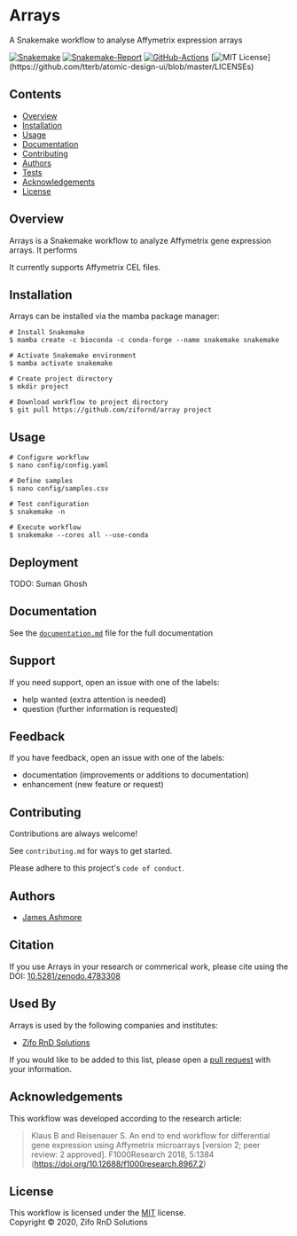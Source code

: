 # Arrays

A Snakemake workflow to analyse Affymetrix expression arrays

[![Snakemake](https://img.shields.io/badge/snakemake-≥6.3.0-brightgreen.svg)](https://snakemake.github.io)
[![Snakemake-Report](https://img.shields.io/badge/snakemake-report-green.svg)](https://cdn.rawgit.com/snakemake-workflows/rna-seq-kallisto-sleuth/main/.test/report.html)
[![GitHub-Actions](https://github.com/zifornd/array/workflows/Tests/badge.svg?branch=main)](https://github.com/zifornd/array/actions?query=branch%3Amain+workflow%3ATests)
[![MIT License](https://img.shields.io/apm/l/atomic-design-ui.svg?)](https://github.com/tterb/atomic-design-ui/blob/master/LICENSEs)
  
## Contents

* [Overview](#overview)
* [Installation](#installation)
* [Usage](#usage)
* [Documentation](#documentation)
* [Contributing](#contributing)
* [Authors](#authors)
* [Tests](#tests)
* [Acknowledgements](#acknowledgements)
* [License](#license)

## Overview

Arrays is a Snakemake workflow to analyze Affymetrix gene expression arrays. It performs



It currently supports Affymetrix CEL files.

## Installation

Arrays can be installed via the mamba package manager:



```console
# Install Snakemake
$ mamba create -c bioconda -c conda-forge --name snakemake snakemake

# Activate Snakemake environment
$ mamba activate snakemake

# Create project directory
$ mkdir project

# Download workflow to project directory
$ git pull https://github.com/zifornd/array project
```

## Usage







```console
# Configure workflow
$ nano config/config.yaml

# Define samples
$ nano config/samples.csv

# Test configuration
$ snakemake -n

# Execute workflow
$ snakemake --cores all --use-conda
```

## Deployment

TODO: Suman Ghosh

## Documentation

See the [`documentation.md`](workflow/documentation.md) file for the full documentation

## Support

If you need support, open an issue with one of the labels:

- help wanted (extra attention is needed)
- question (further information is requested)

## Feedback

If you have feedback, open an issue with one of the labels:

- documentation (improvements or additions to documentation)
- enhancement (new feature or request)

## Contributing

Contributions are always welcome!

See `contributing.md` for ways to get started.

Please adhere to this project's `code of conduct`.

## Authors

- [James Ashmore](https://www.github.com/james-ashmore)

## Citation

If you use Arrays in your research or commerical work, please cite using the DOI: [10.5281/zenodo.4783308](https://doi.org/10.5281/zenodo.4783309)


## Used By

Arrays is used by the following companies and institutes:

- [Zifo RnD Solutions](zifornd.com)

If you would like to be added to this list, please open a [pull request](https://github.com/jma1991/scrnaseq/pulls) with your information.

## Acknowledgements

This workflow was developed according to the research article:

> Klaus B and Reisenauer S. An end to end workflow for differential gene expression using Affymetrix microarrays [version 2; peer review: 2 approved]. F1000Research 2018, 5:1384 (https://doi.org/10.12688/f1000research.8967.2)


## License

This workflow is licensed under the [MIT](LICENSE.md) license.  
Copyright &copy; 2020, Zifo RnD Solutions